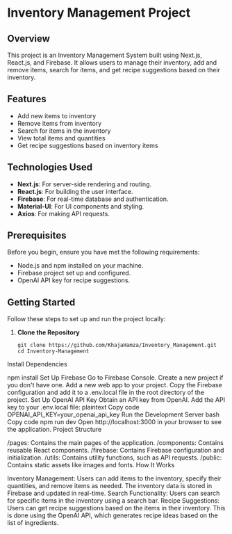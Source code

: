 # **Inventory Management Project**

## **Overview**

This project is an Inventory Management System built using Next.js, React.js, and Firebase. It allows users to manage their inventory, add and remove items, search for items, and get recipe suggestions based on their inventory.

## **Features**

- Add new items to inventory
- Remove items from inventory
- Search for items in the inventory
- View total items and quantities
- Get recipe suggestions based on inventory items

## **Technologies Used**

- **Next.js**: For server-side rendering and routing.
- **React.js**: For building the user interface.
- **Firebase**: For real-time database and authentication.
- **Material-UI**: For UI components and styling.
- **Axios**: For making API requests.

## **Prerequisites**

Before you begin, ensure you have met the following requirements:

- Node.js and npm installed on your machine.
- Firebase project set up and configured.
- OpenAI API key for recipe suggestions.

## **Getting Started**

Follow these steps to set up and run the project locally:

1. **Clone the Repository**

   ```
   git clone https://github.com/KhajaHamza/Inventory_Management.git
   cd Inventory-Management
Install Dependencies

npm install
Set Up Firebase
Go to Firebase Console.
Create a new project if you don't have one.
Add a new web app to your project.
Copy the Firebase configuration and add it to a .env.local file in the root directory of the project.
Set Up OpenAI API Key
Obtain an API key from OpenAI.
Add the API key to your .env.local file:
plaintext
Copy code
OPENAI_API_KEY=your_openai_api_key
Run the Development Server
bash
Copy code
npm run dev
Open http://localhost:3000 in your browser to see the application.
Project Structure

/pages: Contains the main pages of the application.
/components: Contains reusable React components.
/firebase: Contains Firebase configuration and initialization.
/utils: Contains utility functions, such as API requests.
/public: Contains static assets like images and fonts.
How It Works

Inventory Management: Users can add items to the inventory, specify their quantities, and remove items as needed. The inventory data is stored in Firebase and updated in real-time.
Search Functionality: Users can search for specific items in the inventory using a search bar.
Recipe Suggestions: Users can get recipe suggestions based on the items in their inventory. This is done using the OpenAI API, which generates recipe ideas based on the list of ingredients.
